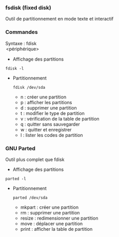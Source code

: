 ### fsdisk (fixed disk)
Outil de partitionnement en mode texte et interactif

### Commandes
Syntaxe : fdisk <option> <périphérique>
- Affichage des partitions
```
fdisk -l 
```
- Partitionnement
  ```
  fdisk /dev/sda
  ```
  - n : créer une partition
  - p : afficher les partitions
  - d : supprimer une partition
  - t : modifier le type de partition 
  - v : vérification de la table de partition
  - q : quitter sans sauvegarder
  - w : quitter et enregistrer
  - l : lister les codes de partition
  
### GNU Parted
Outil plus complet que fdisk 
- Affichage des partitions
```
parted -l 
```
- Partitionnement
  ```
  parted /dev/sda
  ```
  - mkpart : créer une partition
  - rm : supprimer une partition
  - resize : redimensionner une partition
  - move : déplacer une partition
  - print : afficher la table de partition
  
